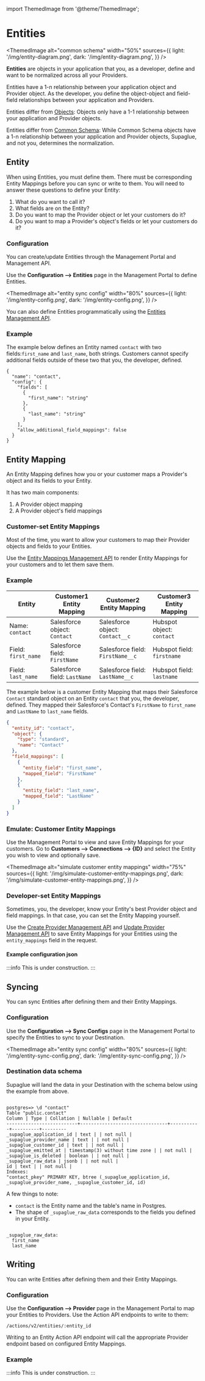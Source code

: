 import ThemedImage from '@theme/ThemedImage';

# Entities

<ThemedImage
alt="common schema"
width="50%"
sources={{
      light: '/img/entity-diagram.png',
      dark: '/img/entity-diagram.png',
    }}
/>

**Entities** are objects in your application that you, as a developer, define and want to be normalized across all your Providers.

Entities have a 1-n relationship between your application object and Provider object. As the developer, you define the object-object and field-field relationships between your application and Providers.

Entities differ from [Objects](../objects/overview): Objects only have a 1-1 relationship between your application and Provider objects.

Entities differ from [Common Schema](../common-schema/overview): While Common Schema objects have a 1-n relationship between your application and Provider objects, Supaglue, and not you, determines the normalization.

## Entity

When using Entities, you must define them. There must be corresponding Entity Mappings before you can sync or write to them. You will need to answer these questions to define your Entity:

1. What do you want to call it?
2. What fields are on the Entity?
3. Do you want to map the Provider object or let your customers do it?
4. Do you want to map a Provider's object's fields or let your customers do it?

### Configuration

You can create/update Entities through the Management Portal and Management API.

Use the **Configuration --> Entities** page in the Management Portal to define Entities.

<ThemedImage
alt="entity sync config"
width="80%"
sources={{
      light: '/img/entity-config.png',
      dark: '/img/entity-config.png',
    }}
/>

You can also define Entities programmatically using the [Entities Management API](../../api/v2/mgmt/entities).

### Example

The example below defines an Entity named `contact` with two fields:`first_name` and `last_name`, both strings. Customers cannot specify additional fields outside of these two that you, the developer, defined.

```
{
  "name": "contact",
  "config": {
    "fields": [
      {
        "first_name": "string"
      },
      {
        "last_name": "string"
      }
    ],
    "allow_additional_field_mappings": false
  }
}
```

## Entity Mapping

An Entity Mapping defines how you or your customer maps a Provider's object and its fields to your Entity.

It has two main components:

1. A Provider object mapping
2. A Provider object's field mappings

### Customer-set Entity Mappings

Most of the time, you want to allow your customers to map their Provider objects and fields to your Entities.

Use the [Entity Mappings Management API](../../api/v2/mgmt/entity-mappings) to render Entity Mappings for your customers and to let them save them.

### Example

| Entity              | Customer1 Entity Mapping      | Customer2 Entity Mapping         | Customer3 Entity Mapping   |
| ------------------- | ----------------------------- | -------------------------------- | -------------------------- |
| Name: `contact`     | Salesforce object: `Contact`  | Salesforce object: `Contact__c`  | Hubspot object: `contact`  |
| Field: `first_name` | Salesforce field: `FirstName` | Salesforce field: `FirstName__c` | Hubspot field: `firstname` |
| Field: `last_name`  | Salesforce field: `LastName`  | Salesforce field: `LastName__c`  | Hubspot field: `lastname`  |

The example below is a customer Entity Mapping that maps their Salesforce `Contact` standard object on an Entity `contact` that you, the developer, defined. They mapped their Salesforce's Contact's `FirstName` to `first_name` and `LastName` to `last_name` fields.

```json
{
  "entity_id": "contact",
  "object": {
    "type": "standard",
    "name": "Contact"
  },
  "field_mappings": [
    {
      "entity_field": "first_name",
      "mapped_field": "FirstName"
    },
    {
      "entity_field": "last_name",
      "mapped_field": "LastName"
    }
  ]
}
```

### Emulate: Customer Entity Mappings

Use the Management Portal to view and save Entity Mappings for your customers. Go to **Customers --> Connections --> {ID}** and select the Entity you wish to view and optionally save.

<ThemedImage
alt="simulate customer entity mappings"
width="75%"
sources={{
      light: '/img/simulate-customer-entity-mappings.png',
      dark: '/img/simulate-customer-entity-mappings.png',
    }}
/>

### Developer-set Entity Mappings

Sometimes, you, the developer, know your Entity's best Provider object and field mappings. In that case, you can set the Entity Mapping yourself.

Use the [Create Provider Management API](../../api/v2/mgmt/create-provider) and [Update Provider Management API](../../api/v2/mgmt/update-provider) to save Entity Mappings for your Entities using the `entity_mappings` field in the request.

#### Example configuration json

:::info
This is under construction.
:::

## Syncing

You can sync Entities after defining them and their Entity Mappings.

### Configuration

Use the **Configuration --> Sync Configs** page in the Management Portal to specify the Entities to sync to your Destination.

<ThemedImage
alt="entity sync config"
width="80%"
sources={{
      light: '/img/entity-sync-config.png',
      dark: '/img/entity-sync-config.png',
    }}
/>

### Destination data schema

Supaglue will land the data in your Destination with the schema below using the example from above.

```

postgres=> \d "contact"
Table "public.contact"
Column | Type | Collation | Nullable | Default
--------------------------+--------------------------------+-----------+----------+---------
_supaglue_application_id | text | | not null |
_supaglue_provider_name | text | | not null |
_supaglue_customer_id | text | | not null |
_supaglue_emitted_at | timestamp(3) without time zone | | not null |
_supaglue_is_deleted | boolean | | not null |
_supaglue_raw_data | jsonb | | not null |
id | text | | not null |
Indexes:
"contact_pkey" PRIMARY KEY, btree (_supaglue_application_id, _supaglue_provider_name, _supaglue_customer_id, id)

```

A few things to note:

- `contact` is the Entity name and the table's name in Postgres.
- The shape of `_supaglue_raw_data` corresponds to the fields you defined in your Entity.

```

_supaglue_raw_data:
  first_name
  last_name

```

## Writing

You can write Entities after defining them and their Entity Mappings.

### Configuration

Use the **Configuration --> Provider** page in the Management Portal to map your Entities to Providers. Use the Action API endpoints to write to them:

`/actions/v2/entities/:entity_id`

Writing to an Entity Action API endpoint will call the appropriate Provider endpoint based on configured Entity Mappings.

### Example

:::info
This is under construction.
:::
